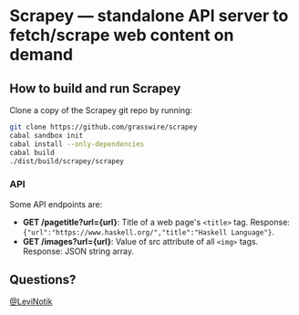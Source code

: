 Scrapey — standalone API server to fetch/scrape web content on demand
===============================================================================

How to build and run Scrapey
----------------------------

Clone a copy of the Scrapey git repo by running:

```bash
git clone https://github.com/grasswire/scrapey
cabal sandbox init
cabal install --only-dependencies
cabal build
./dist/build/scrapey/scrapey 
```

### API

Some API endpoints are:

- **GET /pagetitle?url={url}**: Title of a web page's `<title>` tag. Response:`{"url":"https://www.haskell.org/","title":"Haskell Language"}`.
- **GET /images?url={url}**: Value of src attribute of all `<img>` tags. Response: JSON string array.


Questions?
----------

[@LeviNotik](https://twitter.com/levinotik)
